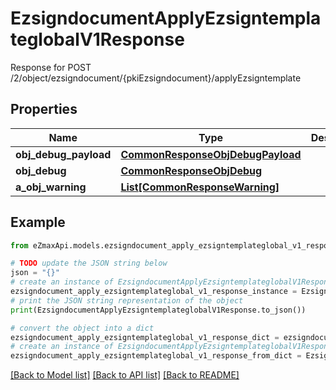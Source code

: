# EzsigndocumentApplyEzsigntemplateglobalV1Response

Response for POST /2/object/ezsigndocument/{pkiEzsigndocument}/applyEzsigntemplate

## Properties

Name | Type | Description | Notes
------------ | ------------- | ------------- | -------------
**obj_debug_payload** | [**CommonResponseObjDebugPayload**](CommonResponseObjDebugPayload.md) |  | 
**obj_debug** | [**CommonResponseObjDebug**](CommonResponseObjDebug.md) |  | [optional] 
**a_obj_warning** | [**List[CommonResponseWarning]**](CommonResponseWarning.md) |  | [optional] 

## Example

```python
from eZmaxApi.models.ezsigndocument_apply_ezsigntemplateglobal_v1_response import EzsigndocumentApplyEzsigntemplateglobalV1Response

# TODO update the JSON string below
json = "{}"
# create an instance of EzsigndocumentApplyEzsigntemplateglobalV1Response from a JSON string
ezsigndocument_apply_ezsigntemplateglobal_v1_response_instance = EzsigndocumentApplyEzsigntemplateglobalV1Response.from_json(json)
# print the JSON string representation of the object
print(EzsigndocumentApplyEzsigntemplateglobalV1Response.to_json())

# convert the object into a dict
ezsigndocument_apply_ezsigntemplateglobal_v1_response_dict = ezsigndocument_apply_ezsigntemplateglobal_v1_response_instance.to_dict()
# create an instance of EzsigndocumentApplyEzsigntemplateglobalV1Response from a dict
ezsigndocument_apply_ezsigntemplateglobal_v1_response_from_dict = EzsigndocumentApplyEzsigntemplateglobalV1Response.from_dict(ezsigndocument_apply_ezsigntemplateglobal_v1_response_dict)
```
[[Back to Model list]](../README.md#documentation-for-models) [[Back to API list]](../README.md#documentation-for-api-endpoints) [[Back to README]](../README.md)



